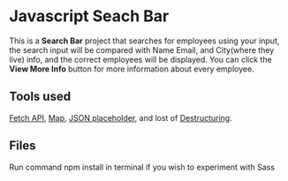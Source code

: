 # Javascript Seach Bar

This is a **Search Bar** project that searches for employees using your input, the search input will be compared with Name Email, and City(where they live) info, and the correct employees will be displayed.
You can click the **View More Info** button for more information about every employee.

## Tools used
[Fetch API](https://developer.mozilla.org/en-US/docs/Web/API/Fetch_API), [Map](https://developer.mozilla.org/en-US/docs/Web/JavaScript/Reference/Global_Objects/Map), [JSON placeholder](https://jsonplaceholder.typicode.com/), and lost of [Destructuring](https://developer.mozilla.org/en-US/docs/Web/JavaScript/Reference/Operators/Destructuring_assignment).

## Files
Run command npm install in terminal if you wish to experiment with Sass